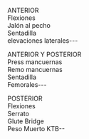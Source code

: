 ANTERIOR  
Flexiones  
Jalón al pecho  
Sentadilla  
elevaciones laterales---  
  
  
ANTERIOR Y POSTERIOR  
Press mancuernas  
Remo mancuernas  
Sentadilla  
Femorales---  
  
  
POSTERIOR  
Flexiones  
Serrato  
Glute Bridge  
Peso Muerto KTB--